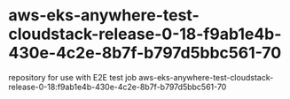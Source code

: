 # aws-eks-anywhere-test-cloudstack-release-0-18-f9ab1e4b-430e-4c2e-8b7f-b797d5bbc561-70
repository for use with E2E test job aws-eks-anywhere-test-cloudstack-release-0-18:f9ab1e4b-430e-4c2e-8b7f-b797d5bbc561-70
